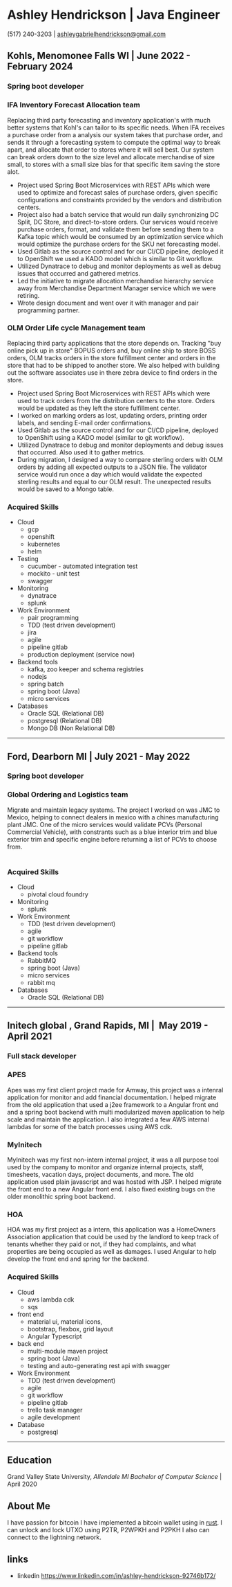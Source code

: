 # Ashley Hendrickson | Java Engineer

(517)‌ ‌240-3203‌ ‌|‌ ‌ashleygabrielhendrickson@gmail.com‌‌ ‌

## Kohls, Menomonee Falls WI | June 2022 - February 2024

### Spring boot developer

### IFA Inventory Forecast Allocation team

Replacing third party forecasting and inventory application's with much better systems that Kohl's can tailor to its specific needs. When IFA receives a purchase order from a analysis our system takes that purchase order, and sends it through a forecasting system to compute the optimal way to break apart, and allocate that order to stores where it will sell best. Our system can break orders down to the size level and allocate merchandise of size small, to stores with a small size bias for that specific item saving the store alot.

* Project used Spring Boot Microservices with REST APIs which were used to optimize and 
forecast sales of purchase orders, given specific configurations and constraints provided by the vendors and distribution centers.
* Project also had a batch service that would run daily synchronizing DC Split, DC Store, and direct-to-store orders. Our services would receive purchase orders, format, and validate them before sending them to a Kafka topic which would be consumed by an optimization service which would optimize the purchase orders for the SKU net forecasting model. 
* Used Gitlab as the source control and for our CI/CD pipeline, deployed it to OpenShift we used a 
KADO model which is similar to Git workflow. 
* Utilized Dynatrace to debug and monitor deployments as well as debug issues that occurred and gathered metrics.
* Led the initiative to migrate allocation merchandise hierarchy service away from Merchandise 
Department Manager service which we were retiring. 
* Wrote design document and went over it with manager and pair programming partner. 

### OLM Order Life cycle Management team

Replacing third party applications that the store depends on. Tracking "buy online pick up in store" BOPUS orders and, buy online ship to store BOSS orders, OLM tracks orders in the store fulfillment center and orders in the store that had to be shipped to another store. We also helped with building out the software associates use in there zebra device to find orders in the store.       


* Project used Spring Boot Microservices with REST APIs which were used to track orders from the distribution centers to the store. Orders would be updated as they left the store fulfillment center. 
* I worked on marking orders as lost, updating orders, printing order labels, and sending E-mail order 
confirmations.
* Used Gitlab as the source control and for our CI/CD pipeline, deployed to OpenShift using a KADO model (similar to git workflow). 
* Utilized Dynatrace to debug and monitor deployments and debug issues that occurred. Also used it to gather metrics. 
* During migration, I designed a way to compare sterling orders with OLM orders by adding all expected outputs to a JSON file. The validator service would run once a day which would validate the expected sterling results and equal to our OLM result. The unexpected results would be saved to a Mongo table. 

### Acquired‌ ‌Skills‌ ‌

* Cloud 
    - gcp 
    - openshift
    - kubernetes
    - helm
* Testing
    - cucumber - automated integration test
    - mockito - unit test
    - swagger
* Monitoring
    - dynatrace ‌
    - splunk
* Work Environment
    - pair programming
    - TDD (test driven development)
    - jira‌ ‌‌‌ ‌‌ ‌
    - agile
    - pipeline gitlab
    - production deployment (service now)
* Backend tools
    - kafka, zoo keeper and schema registries
    - nodejs 
    - spring batch
    - ‌spring boot (Java) 
    - micro services
* Databases
    - Oracle SQL (Relational DB)
    - postgresql (Relational DB)
    - Mongo DB (Non Relational DB)


------------------

## Ford,‌ ‌Dearborn MI‌ | July‌ ‌2021‌ ‌-‌ ‌May 20‌22 ‌

### Spring boot developer

### Global‌ ‌Ordering‌ ‌and Logistics team ‌

Migrate and maintain legacy systems. The project I worked on was JMC to Mexico, helping to connect dealers in mexico with a chines manufacturing plant JMC. One of the micro services would validate PCVs (Personal Commercial Vehicle), with constrants such as a blue interior trim and blue exterior trim and specific engine before returning a list of PCVs to choose from.  
‌
### Acquired‌ ‌Skills‌ ‌


* Cloud 
    - pivotal cloud foundry 
* Monitoring
    - splunk
* Work Environment
    - TDD (test driven development)
    - agile
    - git workflow
    - pipeline gitlab
* Backend tools
    - RabbitMQ
    - ‌spring boot (Java) 
    - micro services
    - rabbit mq
* Databases
    - Oracle SQL (Relational DB)


------------------

## Initech‌ ‌global‌ ‌,‌ ‌Grand‌ ‌Rapids,‌ ‌MI‌ | ‌ May‌ ‌2019‌ ‌-‌ ‌April‌ ‌2021‌‌ ‌

### Full stack developer

### APES‌‌ ‌

Apes‌ ‌was‌ ‌my‌ ‌first‌ ‌client‌ ‌project‌ ‌made for Amway, this project was a intenral application ‌for ‌‌monitor‌ ‌and‌ ‌add‌‌ financial‌ ‌documentation.‌ ‌I‌ ‌helped‌ ‌migrate‌ ‌from‌ ‌the‌ ‌old‌ ‌application‌ ‌that‌ ‌used a j2ee framework ‌to‌‌ a ‌Angular‌ ‌front‌ ‌end‌ ‌and‌ ‌a‌ spring boot back‌end with multi‌ ‌modularized‌ ‌maven‌ ‌application‌ to help scale and maintain the application. I‌‌ also‌ ‌integrated‌ ‌a‌ ‌few‌ ‌AWS‌ ‌internal‌ ‌lambdas‌ ‌for‌ ‌some‌ ‌of‌ ‌the‌ ‌batch‌ ‌processes using AWS cdk.‌‌ ‌

### MyInitech‌‌ ‌

MyInitech‌ ‌was‌ ‌my‌ ‌first‌ ‌non-intern‌ ‌internal‌ ‌project,‌ ‌it‌ ‌was‌ ‌a all purpose tool used‌ ‌by‌ ‌the‌ ‌company‌ ‌to‌ ‌monitor‌ ‌and‌ ‌organize‌‌ internal‌ ‌projects,‌ ‌staff,‌ ‌timesheets,‌ ‌vacation‌ ‌days,‌ ‌project‌ ‌documents,‌ ‌and‌ ‌more.‌ ‌ The‌ ‌old‌ ‌application‌ ‌used ‌plain‌ ‌javascript‌ ‌and‌ ‌was‌ ‌hosted‌ ‌with‌ ‌JSP.‌ ‌I‌ ‌helped‌ ‌migrate‌ ‌the‌ ‌front‌ ‌end‌ ‌to‌ ‌a‌ ‌new‌ ‌Angular‌‌ front end. ‌I‌ ‌also‌ ‌fixed‌ ‌existing‌ ‌bugs‌ ‌on‌ ‌the‌ ‌older‌ ‌monolithic‌ ‌spring‌ ‌boot‌ ‌backend.‌‌ ‌

### HOA‌‌ ‌

HOA‌ ‌was‌ ‌my‌ ‌first‌ ‌project‌ ‌as‌ a ‌intern,‌ ‌this application was ‌a‌ ‌HomeOwners‌ ‌Association‌ ‌application‌ ‌that‌ ‌could‌ ‌be‌‌ used‌ ‌by‌ ‌the‌ ‌landlord‌ ‌to‌ ‌keep‌ ‌track‌ ‌of‌ ‌tenants‌ ‌whether‌ ‌they‌ ‌paid‌ ‌or‌ ‌not‌, if‌ ‌they‌ ‌had‌ ‌complaints‌,‌ ‌and what‌‌ properties‌ ‌are‌ ‌being‌ ‌occupied‌ ‌as‌ ‌well‌ ‌as‌ ‌damages.‌ ‌I‌ ‌used‌ ‌Angular‌ ‌to‌ ‌help‌ ‌develop‌ ‌the‌ ‌front‌ ‌end‌ ‌and‌ ‌spring‌‌ for the backend.

### Acquired‌ ‌Skills‌ ‌

* Cloud
    - aws‌ ‌lambda‌ ‌‌‌cdk‌
    - sqs
* front end
    - material‌ ‌ui,‌ material‌ ‌icons,‌‌ ‌
    - bootstrap,‌ flexbox,‌ ‌grid‌ ‌layout‌‌ ‌
    - Angular Typescript
* back end
    - multi-module‌ ‌maven‌ ‌project‌
    - spring boot (Java) 
    - testing‌ ‌and‌ ‌auto-generating‌ ‌rest‌ ‌api‌ ‌with‌ ‌swagger‌ ‌ ‌
* Work Environment
    - TDD (test driven development)
    - agile
    - git workflow
    - pipeline gitlab
    - ‌trello‌‌ task manager‌ ‌ ‌ ‌
    - agile‌ ‌development‌ ‌‌ ‌
* Database
    - postgresql ‌

--------------------------------

## Education

Grand‌ ‌Valley‌ ‌State‌ ‌University,‌‌ ‌*Allendale‌ ‌MI‌‌ Bachelor‌ ‌of‌ ‌Computer‌ ‌Science‌* |‌ ‌April‌ ‌2020‌

## About Me

I have passion for bitcoin I have implemented a bitcoin wallet using in [rust](https://github.com/Ashleyhen/rust-bitcoin-wallet/tree/dev). I can unlock and lock UTXO using P2TR, P2WPKH and P2PKH I also can connect to the lightning network. 


## links

* linkedin <https://www.linkedin.com/in/ashley-hendrickson-92746b172/>
